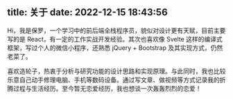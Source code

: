 title: 关于
date: 2022-12-15 18:43:56
---

Hi，我是保罗，一个学习中的前后端全栈程序员，貌似对设计更有天赋，目前主要写的是 React，有一定的工作实战开发经验。其次也喜欢像 Svelte 这样的编译式框架，写过个人的微信小程序，还熟悉 jQuery + Bootstrap 及其实现方式，仍然老菜了。

喜欢造轮子，热衷于分析与研究功能的设计思路和实现原理。与此同时，我也比较乐意自己动手修理电脑、手机等数码设备。通过写文章、做视频等方式记录我的折腾过程与生活经历。至今暂无恋爱经历，我也想谈一次轰轰烈烈的恋爱！
